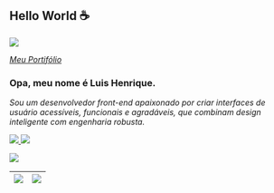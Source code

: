 ## Hello World  :coffee:

![](https://komarev.com/ghpvc/?username=lhenriquedeveloper)

<p align="left">
<a href="https://luishenrique.flutterflow.app/" alt="Portifólio">
    <i>Meu Portifólio</i>
</a>
</p>





### Opa, meu nome é Luis Henrique.
<i>Sou um desenvolvedor front-end apaixonado por criar interfaces de usuário acessíveis, funcionais e agradáveis, que combinam design inteligente com engenharia robusta.</i><br>

 <p align="left">

  <a href="https://www.linkedin.com/in/lhenriquedev/" alt="Linkedin">
    <img src="https://img.shields.io/badge/LinkedIn-0077B5?style=for-the-badge&logo=linkedin&logoColor=white"/>
  </a>

  <a href="mailto:sousarodriguesluishenrique@gmail.com" alt="Gmail">
    <img src="https://img.shields.io/badge/Gmail-333333?style=for-the-badge&logo=gmail&logoColor=red"/>
  </a>
</p>

<p align="left">
  <a href="https://go-skill-icons.vercel.app/">
    <img src="https://go-skill-icons.vercel.app/api/icons?i=html,css,js,ts,nodejs,angular,react,vue,nextjs,sass,tailwind,bootstrap,figma,vscode,git,gitlab,github,jenkins,firebase,vite,ubuntu,windows,karma,npm" />
  </a>
</p>

<!-- ------------------------------- -->
| ![](https://github-profile-summary-cards.vercel.app/api/cards/productive-time?username=lhenriquedeveloper&theme=dracula) | ![](https://github-profile-summary-cards.vercel.app/api/cards/profile-details?username=lhenriquedeveloper&theme=dracula) |
| ------------- | ------------- |
<!-- ------------------------------- -->

 


